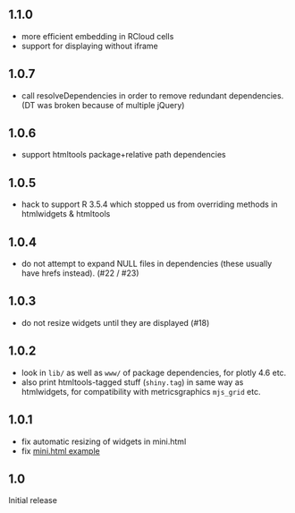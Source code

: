 ## 1.1.0
* more efficient embedding in RCloud cells
* support for displaying without iframe

## 1.0.7
* call resolveDependencies in order to remove redundant dependencies. (DT was broken because of multiple jQuery)

## 1.0.6
* support htmltools package+relative path dependencies

## 1.0.5
* hack to support R 3.5.4 which stopped us from overriding methods in htmlwidgets & htmltools

## 1.0.4
* do not attempt to expand NULL files in dependencies (these usually have hrefs instead). (#22 / #23)

## 1.0.3
* do not resize widgets until they are displayed (#18)

## 1.0.2
* look in `lib/` as well as `www/` of package dependencies, for plotly 4.6 etc.
* also print htmltools-tagged stuff (`shiny.tag`) in same way as htmlwidgets, for compatibility with
  metricsgraphics `mjs_grid` etc.

## 1.0.1
* fix automatic resizing of widgets in mini.html
* fix [mini.html example](https://gist.github.com/gordonwoodhull/fc9220160fb8819edb1c6e972d874305)

## 1.0
Initial release
